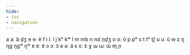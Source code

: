 ```yaml
---
hide:
- toc
- navigation
---
```

a
aː
ã
d̠ʒ
e
eː
ẽ
f
i
iː
ĩ
j
kʰ
kʷ
l
m
mb
n
nd
n̠d̠ʒ
o
oː
õ
p
pʰ
s
t
tʰ
t̠ʃ
u
uː
ũ
w
z
ŋ
ŋɡ
ŋɡʷ
ŋʷ
ɐ
ɐː
ɐ̃
ɔ
ɔː
ɔ̃
ə
əː
ə̃
ɛ
ɛː
ɛ̃
ɣ
ɯ
ɯː
ɯ̃
ɱ
ɲ
